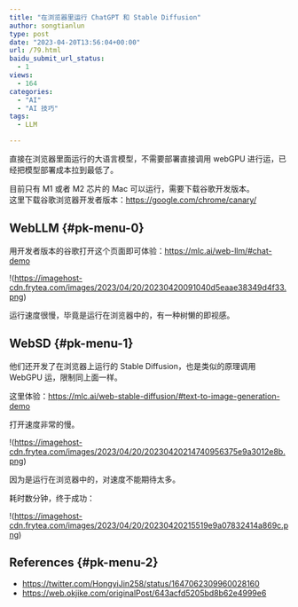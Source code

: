 ```yaml
---
title: "在浏览器里运行 ChatGPT 和 Stable Diffusion"
author: songtianlun
type: post
date: "2023-04-20T13:56:04+00:00"
url: /79.html
baidu_submit_url_status:
  - 1
views:
  - 164
categories:
  - "AI"
  - "AI 技巧"
tags:
  - LLM

---
```

直接在浏览器里面运行的大语言模型，不需要部署直接调用 webGPU 进行运，已经把模型部署成本拉到最低了。

目前只有 M1 或者 M2 芯片的 Mac 可以运行，需要下载谷歌开发版本。  
这里下载谷歌浏览器开发者版本：<a href=https://google.com/chrome/canary/ target=_blank  rel=nofollow>https://google.com/chrome/canary/</a>

## WebLLM {#pk-menu-0}

用开发者版本的谷歌打开这个页面即可体验：<a href=https://mlc.ai/web-llm/#chat-demo target=_blank  rel=nofollow>https://mlc.ai/web-llm/#chat-demo</a>

!(https://imagehost-cdn.frytea.com/images/2023/04/20/20230420091040d5eaae38349d4f33.png)

运行速度很慢，毕竟是运行在浏览器中的，有一种树懒的即视感。

## WebSD {#pk-menu-1}

他们还开发了在浏览器上运行的 Stable Diffusion，也是类似的原理调用 WebGPU 运，限制同上面一样。

这里体验：<a href=https://mlc.ai/web-stable-diffusion/#text-to-image-generation-demo target=_blank  rel=nofollow>https://mlc.ai/web-stable-diffusion/#text-to-image-generation-demo</a>

打开速度非常的慢。

!(https://imagehost-cdn.frytea.com/images/2023/04/20/20230420214740956375e9a3012e8b.png)

因为是运行在浏览器中的，对速度不能期待太多。

耗时数分钟，终于成功：

!(https://imagehost-cdn.frytea.com/images/2023/04/20/20230420215519e9a07832414a869c.png)

## References {#pk-menu-2}

  * <a href=https://twitter.com/HongyiJin258/status/1647062309960028160 target=_blank  rel=nofollow>https://twitter.com/HongyiJin258/status/1647062309960028160</a>
  * <a href=https://web.okjike.com/originalPost/643acfd5205bd8b62e4999e6 target=_blank  rel=nofollow>https://web.okjike.com/originalPost/643acfd5205bd8b62e4999e6</a>
